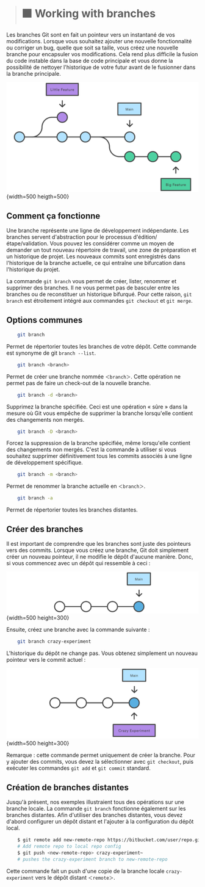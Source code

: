 > # ⬛ Working with branches

Les branches Git sont en fait un pointeur vers un instantané de vos modifications. Lorsque vous souhaitez ajouter une nouvelle fonctionnalité ou corriger un bug, quelle que soit sa taille, vous créez une nouvelle branche pour encapsuler vos modifications. Cela rend plus difficile la fusion du code instable dans la base de code principale et vous donne la possibilité de nettoyer l'historique de votre futur avant de le fusionner dans la branche principale.

![1](Images/2.svg){width=500 heigth=500}

## Comment ça fonctionne

Une branche représente une ligne de développement indépendante. Les branches servent d'abstraction pour le processus d'édition/étape/validation. Vous pouvez les considérer comme un moyen de demander un tout nouveau répertoire de travail, une zone de préparation et un historique de projet. Les nouveaux commits sont enregistrés dans l'historique de la branche actuelle, ce qui entraîne une bifurcation dans l'historique du projet.

La commande ``git branch`` vous permet de créer, lister, renommer et supprimer des branches. Il ne vous permet pas de basculer entre les branches ou de reconstituer un historique bifurqué. Pour cette raison, ``git branch`` est étroitement intégré aux commandes ``git checkout`` et ``git merge``.


## Options communes

```bash
    git branch
```
Permet de répertorier toutes les branches de votre dépôt. Cette commande est synonyme de git ``branch --list``.
```bash
    git branch <branch>
```
Permet de créer une branche nommée ``＜branch＞``. Cette opération ne permet pas de faire un check-out de la nouvelle branche.
```bash
    git branch -d <branch>
```
Supprimez la branche spécifiée. Ceci est une opération « sûre » dans la mesure où Git vous empêche de supprimer la branche lorsqu'elle contient des changements non mergés.

```bash
    git branch -D <branch>
```
Forcez la suppression de la branche spécifiée, même lorsqu'elle contient des changements non mergés. C'est la commande à utiliser si vous souhaitez supprimer définitivement tous les commits associés à une ligne de développement spécifique.

```bash
    git branch -m <branch>
```
Permet de renommer la branche actuelle en ``＜branch＞``.
```bash
    git branch -a
```
Permet de répertorier toutes les branches distantes.


## Créer des branches

Il est important de comprendre que les branches sont juste des pointeurs vers des commits. Lorsque vous créez une branche, Git doit simplement créer un nouveau pointeur, il ne modifie le dépôt d'aucune manière. Donc, si vous commencez avec un dépôt qui ressemble à ceci :

![](Images/3.svg){width=500 height=300}

Ensuite, créez une branche avec la commande suivante :

```bash
    git branch crazy-experiment
```
L'historique du dépôt ne change pas. Vous obtenez simplement un nouveau pointeur vers le commit actuel :

![](Images/4.svg){width=500 height=300}

Remarque : cette commande permet uniquement de créer la branche. Pour y ajouter des commits, vous devez la sélectionner avec ``git checkout``, puis exécuter les commandes ``git add`` et ``git commit`` standard.


## Création de branches distantes

Jusqu'à présent, nos exemples illustraient tous des opérations sur une branche locale. La commande ``git branch`` fonctionne également sur les branches distantes. Afin d'utiliser des branches distantes, vous devez d'abord configurer un dépôt distant et l'ajouter à la configuration du dépôt local.

```bash
    $ git remote add new-remote-repo https://bitbucket.com/user/repo.git
    # Add remote repo to local repo config
    $ git push <new-remote-repo> crazy-experiment~
    # pushes the crazy-experiment branch to new-remote-repo
```

Cette commande fait un push d'une copie de la branche locale ``crazy-experiment`` vers le dépôt distant ``＜remote＞``.
